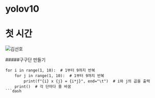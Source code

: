 # yolov10
# 첫 시간 

 ![김선호](https://github.com/user-attachments/assets/436014e2-ae87-432f-a28c-5f9b92316c4a)

#####구구단 만들기
```dash
for i in range(1, 10):  # 1부터 9까지 반복
    for j in range(1, 10):  # 1부터 9까지 반복
        print(f"{i} x {j} = {i*j}", end="\t")  # i와 j의 곱을 출력
    print()  # 각 단마다 줄 바꿈
```dash
